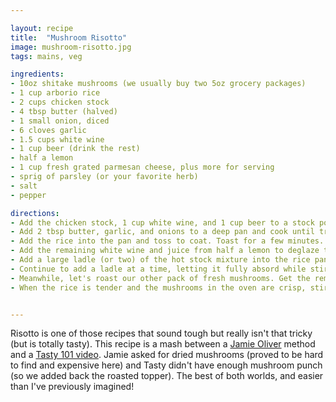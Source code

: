 ```yaml
---

layout: recipe
title:  "Mushroom Risotto"
image: mushroom-risotto.jpg
tags: mains, veg

ingredients:
- 10oz shitake mushrooms (we usually buy two 5oz grocery packages)
- 1 cup arborio rice
- 2 cups chicken stock
- 4 tbsp butter (halved)
- 1 small onion, diced
- 6 cloves garlic
- 1.5 cups white wine
- 1 cup beer (drink the rest)
- half a lemon
- 1 cup fresh grated parmesan cheese, plus more for serving
- sprig of parsley (or your favorite herb)
- salt
- pepper

directions:
- Add the chicken stock, 1 cup white wine, and 1 cup beer to a stock pock and bring to a simmer (4 cups total). Reduce heat or set aside.
- Add 2 tbsp butter, garlic, and onions to a deep pan and cook until translucent (a couple minutes). Add one package (or half) of your mushrooms and cook down. Salt and pepper to taste (small dash of salt, hearty crack of pepper for me, please).
- Add the rice into the pan and toss to coat. Toast for a few minutes.
- Add the remaining white wine and juice from half a lemon to deglaze the pan, scraping up all the good bits.
- Add a large ladle (or two) of the hot stock mixture into the rice pan. Here's where we get patient. Cook the stock down (near dry) before adding another ladle. Repeat.
- Continue to add a ladle at a time, letting it fully absord while stirring, until the stock is gone or the rice is tender. Fair game to taste the rice a few times in search of the perfect tenderness.
- Meanwhile, let's roast our other pack of fresh mushrooms. Get the remaining half on a sheet pan and under a 450° broiler. Keep an eye on them but cook til crispy and brown on the edges.
- When the rice is tender and the mushrooms in the oven are crisp, stir your parmesan and remaining 2tbps butter into the rice. Plate your risotto and top with our roasted mushrooms, our herb, more parmesan, and a crack of black pepper.


---
```


Risotto is one of those recipes that sound tough but really isn't that tricky (but is totally tasty). This recipe is a mash between a [Jamie Oliver](https://www.jamieoliver.com/recipes/rice-recipes/grilled-mushroom-risotto/) method and a [Tasty 101 video](https://tasty.co/recipe/mushroom-risotto). Jamie asked for dried mushrooms (proved to be hard to find and expensive here) and Tasty didn't have enough mushroom punch (so we added back the roasted topper). The best of both worlds, and easier than I've previously imagined! 
